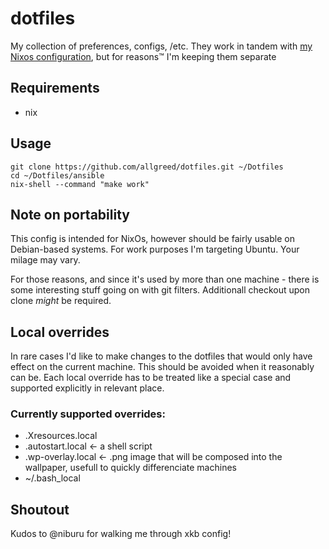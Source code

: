 # dotfiles

My collection of preferences, configs, /etc.
They work in tandem with [my Nixos configuration](https://github.com/allgreed/nixos-config), but for reasons™ I'm keeping them separate 

## Requirements
- nix

## Usage

```
git clone https://github.com/allgreed/dotfiles.git ~/Dotfiles
cd ~/Dotfiles/ansible
nix-shell --command "make work"
```

## Note on portability

This config is intended for NixOs, however should be fairly usable on Debian-based systems. For work purposes I'm targeting Ubuntu. Your milage may vary.

For those reasons, and since it's used by more than one machine - there is some interesting stuff going on with git filters. Additionall checkout upon clone *might* be required.

## Local overrides

In rare cases I'd like to make changes to the dotfiles that would only have effect on the current machine. This should be avoided when it reasonably can be. Each local override has to be treated like a special case and supported explicitly in relevant place.

### Currently supported overrides:
- .Xresources.local
- .autostart.local <- a shell script
- .wp-overlay.local <- .png image that will be composed into the wallpaper, usefull to quickly differenciate machines
- ~/.bash_local

## Shoutout

Kudos to @niburu for walking me through xkb config!
